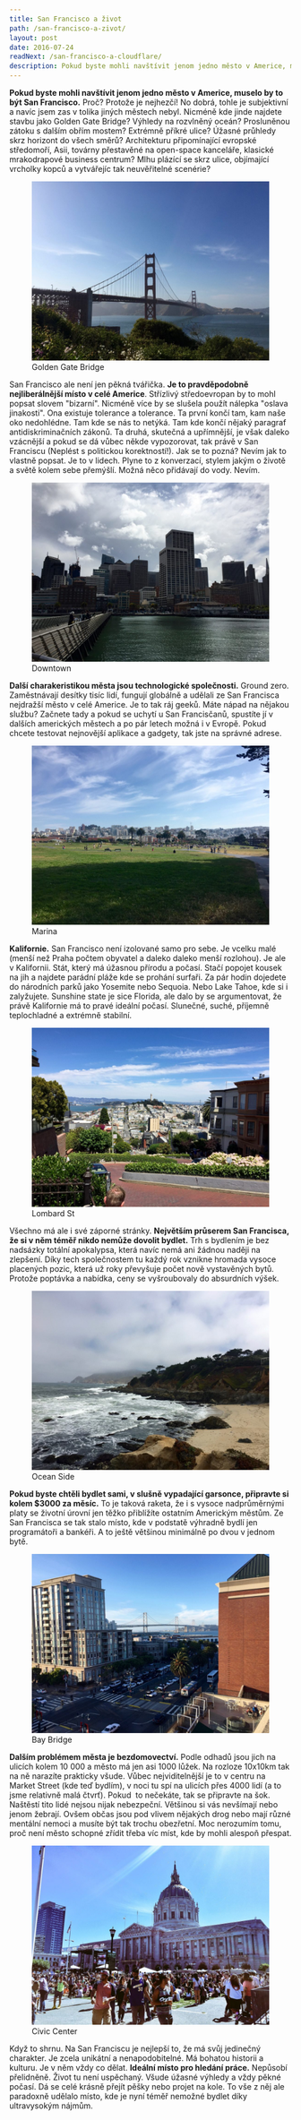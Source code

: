```yaml
---
title: San Francisco a život
path: /san-francisco-a-zivot/
layout: post
date: 2016-07-24
readNext: /san-francisco-a-cloudflare/
description: Pokud byste mohli navštívit jenom jedno město v Americe, muselo by to být San Francisco. Proč? Protože je nejhezčí! No dobrá, tohle je subjektivní a navíc jsem zas v tolika jiných městech nebyl. Nicméně kde jinde najdete stavbu jako Golden Gate Bridge?
---
```


**Pokud byste mohli navštívit jenom jedno město v Americe, muselo by to být San Francisco.** Proč? Protože je nejhezčí! No dobrá, tohle je subjektivní a navíc jsem zas v tolika jiných městech nebyl. Nicméně kde jinde najdete stavbu jako Golden Gate Bridge? Výhledy na rozvlněný oceán? Prosluněnou zátoku s dalším obřím mostem? Extrémně příkré ulice? Úžasné průhledy skrz horizont do všech směrů? Architekturu připomínající evropské středomoří, Asii, továrny přestavěné na open-space kanceláře, klasické mrakodrapové business centrum? Mlhu plázící se skrz ulice, objímající vrcholky kopců a vytvářejíc tak neuvěřitelné scenérie?

<figure class="floatLeft">
  <a href="goldengate_orig.jpg">
    <img src="goldengate.jpg" style="height: 320px" alt="Golden Gate Bridge">
  </a>
  <figcaption>Golden Gate Bridge</figcaption>
</figure>

San Francisco ale není jen pěkná tvářička. **Je to pravděpodobně nejliberálnější místo v celé Americe**. Střízlivý středoevropan by to mohl popsat slovem "bizarní". Nicméně více by se slušela použít nálepka "oslava jinakosti". Ona existuje tolerance a tolerance. Ta první končí tam, kam naše oko nedohlédne. Tam kde se nás to netýká. Tam kde končí nějaký paragraf antidiskriminačních zákonů. Ta druhá, skutečná a upřímnější, je však daleko vzácnější a pokud se dá vůbec někde vypozorovat, tak právě v San Franciscu (Neplést s politickou korektností!). Jak se to pozná? Nevím jak to vlastně popsat. Je to v lidech. Plyne to z konverzací, stylem jakým o životě a světě kolem sebe přemýšlí. Možná něco přidávají do vody. Nevím.

<figure class="floatRight">
  <a href="downtown_orig.jpg">
    <img src="downtown.jpg" style="height: 320px" alt="Downtown">
  </a>
  <figcaption>Downtown</figcaption>
</figure>

**Další charakeristikou města jsou technologické společnosti.** Ground zero. Zaměstnávají desítky tisíc lidí, fungují globálně a udělali ze San Francisca nejdražší město v celé Americe. Je to tak ráj geeků. Máte nápad na nějakou službu? Začnete tady a pokud se uchytí u San Francisčanů, spustíte jí v dalších amerických městech a po pár letech možná i v Evropě. Pokud chcete testovat nejnovější aplikace a gadgety, tak jste na správné adrese.

<figure class="floatLeft">
  <a href="marina_orig.jpg">
    <img src="marina.jpg" style="height: 320px" alt="Marina">
  </a>
  <figcaption>Marina</figcaption>
</figure>

**Kalifornie.** San Francisco není izolované samo pro sebe. Je vcelku malé (menší než Praha počtem obyvatel a daleko daleko menší rozlohou). Je ale v Kalifornii. Stát, který má úžasnou přírodu a počasí. Stačí popojet kousek na jih a najdete parádní pláže kde se prohání surfaři. Za pár hodin dojedete do národních parků jako Yosemite nebo Sequoia. Nebo Lake Tahoe, kde si i zalyžujete. Sunshine state je sice Florida, ale dalo by se argumentovat, že právě Kalifornie má to pravé ideální počasí. Slunečné, suché, příjemně teplochladné a extrémně stabilní.

<figure class="floatRight">
  <a href="lombard_orig.jpg">
    <img src="lombard.jpg" style="height: 320px" alt="Lombard St">
  </a>
  <figcaption>Lombard St</figcaption>
</figure>

Všechno má ale i své záporné stránky. **Největším průserem San Francisca, že si v něm téměř nikdo nemůže dovolit bydlet.** Trh s bydlením je bez nadsázky totální apokalypsa, která navíc nemá ani žádnou naději na zlepšení. Díky tech společnostem tu každý rok vznikne hromada vysoce placených pozic, která už roky převyšuje počet nově vystavěných bytů. Protože poptávka a nabídka, ceny se vyšroubovaly do absurdních výšek.

<figure class="floatLeft">
  <a href="ocean_orig.jpg">
    <img src="ocean.jpg" style="height: 320px" alt="Ocean Side">
  </a>
  <figcaption>Ocean Side</figcaption>
</figure>

**Pokud byste chtěli bydlet sami, v slušně vypadající garsonce, připravte si kolem $3000 za měsíc.** To je taková raketa, že i s vysoce nadprůměrnými platy se životní úrovní jen těžko přiblížíte ostatním Americkým městům. Ze San Francisca se tak stalo místo, kde v podstatě výhradně bydlí jen programátoři a bankéři. A to ještě většinou minimálně po dvou v jednom bytě.

<figure class="floatRight">
  <a href="baybridge_orig.jpg">
    <img src="baybridge.jpg" style="height: 320px" alt="Bay Bridge">
  </a>
  <figcaption>Bay Bridge</figcaption>
</figure>

**Dalším problémem města je bezdomovectví.** Podle odhadů jsou jich na ulicích kolem 10 000 a město má jen asi 1000 lůžek. Na rozloze 10x10km tak na ně narazíte prakticky všude. Vůbec nejviditelnější je to v centru na Market Street (kde teď bydlím), v noci tu spí na ulicích přes 4000 lidí (a to jsme relativně malá čtvrť). Pokud  to nečekáte, tak se připravte na šok. Naštěstí tito lidé nejsou nijak nebezpeční. Většinou si vás nevšímají nebo jenom žebrají. Ovšem občas jsou pod vlivem nějakých drog nebo mají různé mentální nemoci a musíte být tak trochu obezřetní. Moc nerozumím tomu, proč není město schopné zřídit třeba víc míst, kde by mohli alespoň přespat.

<figure class="floatLeft">
  <a href="civiccenter_orig.jpg">
    <img src="civiccenter.jpg" style="height: 320px" alt="Civic Center">
  </a>
  <figcaption>Civic Center</figcaption>
</figure>

Když to shrnu. Na San Franciscu je nejlepší to, že má svůj jedinečný charakter. Je zcela unikátní a nenapodobitelné. Má bohatou historii a kulturu. Je v něm vždy co dělat. **Ideální místo pro hledání práce.** Nepůsobí přelidněně. Život tu není uspěchaný. Všude úžasné výhledy a vždy pěkné počasí. Dá se celé krásně přejít pěšky nebo projet na kole. To vše z něj ale paradoxně udělalo místo, kde je nyní téměř nemožné bydlet díky ultravysokým nájmům.
